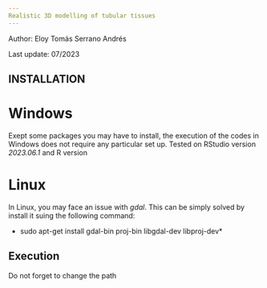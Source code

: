 ```yaml
---
Realistic 3D modelling of tubular tissues
---
```


Author: Eloy Tomás Serrano Andrés

Last update: 07/2023


## INSTALLATION ##

# Windows #

Exept some packages you may have to install, the execution of the codes in Windows does not require any particular set up. Tested on RStudio version _2023.06.1_ and R version 

# Linux #

In Linux, you may face an issue with *gdal*. This can be simply solved by install it suing the following command: 
* sudo apt-get install gdal-bin proj-bin libgdal-dev libproj-dev*
  

## Execution ##

Do not forget to change the path 
